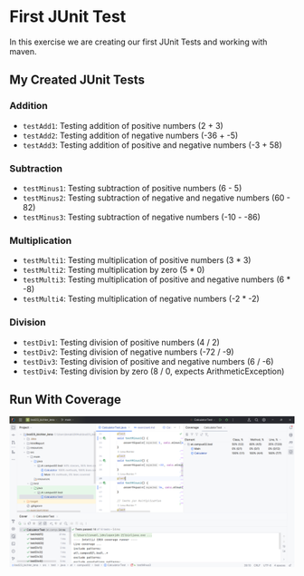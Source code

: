 # First JUnit Test
In this exercise we are creating our first JUnit Tests and working with maven.
## My Created JUnit Tests

### Addition
- `testAdd1`: Testing addition of positive numbers (2 + 3)
- `testAdd2`: Testing addition of negative numbers (-36 + -5)
- `testAdd3`: Testing addition of positive and negative numbers (-3 + 58)

### Subtraction
- `testMinus1`: Testing subtraction of positive numbers (6 - 5)
- `testMinus2`: Testing subtraction of negative and negative numbers (60 - 82)
- `testMinus3`: Testing subtraction of negative numbers (-10 - -86)

### Multiplication
- `testMulti1`: Testing multiplication of positive numbers (3 * 3)
- `testMulti2`: Testing multiplication by zero (5 * 0)
- `testMulti3`: Testing multiplication of positive and negative numbers (6 * -8)
- `testMulti4`: Testing multiplication of negative numbers (-2 * -2)

### Division
- `testDiv1`: Testing division of positive numbers (4 / 2)
- `testDiv2`: Testing division of negative numbers (-72 / -9)
- `testDiv3`: Testing division of positive and negative numbers (6 / -6)
- `testDiv4`: Testing division by zero (8 / 0, expects ArithmeticException)

## Run With Coverage
![Run with Coverage Screenshot](./resources/images/ex4_1.png)
